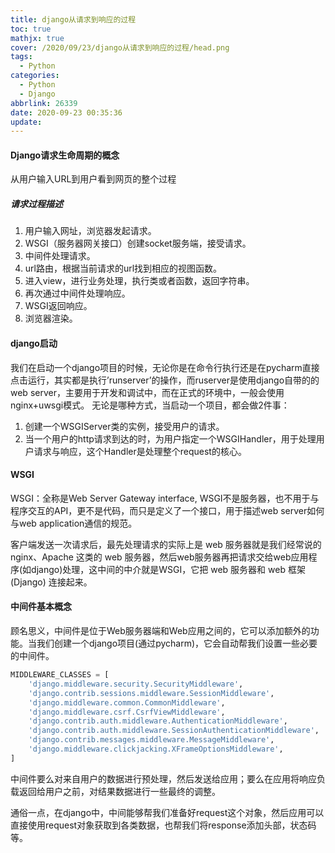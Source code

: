 ```yaml
---
title: django从请求到响应的过程
toc: true
mathjx: true
cover: /2020/09/23/django从请求到响应的过程/head.png
tags:
  - Python
categories:
  - Python
  - Django
abbrlink: 26339
date: 2020-09-23 00:35:36
update:
---
```

#### Django请求生命周期的概念
从用户输入URL到用户看到网页的整个过程
##### 请求过程描述
1. 用户输入网址，浏览器发起请求。
2. WSGI（服务器网关接口）创建socket服务端，接受请求。
3. 中间件处理请求。
4. url路由，根据当前请求的url找到相应的视图函数。
5. 进入view，进行业务处理，执行类或者函数，返回字符串。
6. 再次通过中间件处理响应。
7. WSGI返回响应。
8. 浏览器渲染。

#### django启动
我们在启动一个django项目的时候，无论你是在命令行执行还是在pycharm直接点击运行，其实都是执行’runserver’的操作，而ruserver是使用django自带的的web server，主要用于开发和调试中，而在正式的环境中，一般会使用nginx+uwsgi模式。
无论是哪种方式，当启动一个项目，都会做2件事：
1. 创建一个WSGIServer类的实例，接受用户的请求。
2. 当一个用户的http请求到达的时，为用户指定一个WSGIHandler，用于处理用户请求与响应，这个Handler是处理整个request的核心。


#### WSGI
WSGI：全称是Web Server Gateway interface, WSGI不是服务器，也不用于与程序交互的API，更不是代码，而只是定义了一个接口，用于描述web server如何与web application通信的规范。

客户端发送一次请求后，最先处理请求的实际上是 web 服务器就是我们经常说的 nginx、Apache 这类的 web 服务器，然后web服务器再把请求交给web应用程序(如django)处理，这中间的中介就是WSGI，它把 web 服务器和 web 框架 (Django) 连接起来。


#### 中间件基本概念
顾名思义，中间件是位于Web服务器端和Web应用之间的，它可以添加额外的功能。当我们创建一个django项目(通过pycharm)，它会自动帮我们设置一些必要的中间件。
~~~python
MIDDLEWARE_CLASSES = [
    'django.middleware.security.SecurityMiddleware',
    'django.contrib.sessions.middleware.SessionMiddleware',
    'django.middleware.common.CommonMiddleware',
    'django.middleware.csrf.CsrfViewMiddleware',
    'django.contrib.auth.middleware.AuthenticationMiddleware',
    'django.contrib.auth.middleware.SessionAuthenticationMiddleware',
    'django.contrib.messages.middleware.MessageMiddleware',
    'django.middleware.clickjacking.XFrameOptionsMiddleware',
]
~~~
中间件要么对来自用户的数据进行预处理，然后发送给应用；要么在应用将响应负载返回给用户之前，对结果数据进行一些最终的调整。

通俗一点，在django中，中间能够帮我们准备好request这个对象，然后应用可以直接使用request对象获取到各类数据，也帮我们将response添加头部，状态码等。
